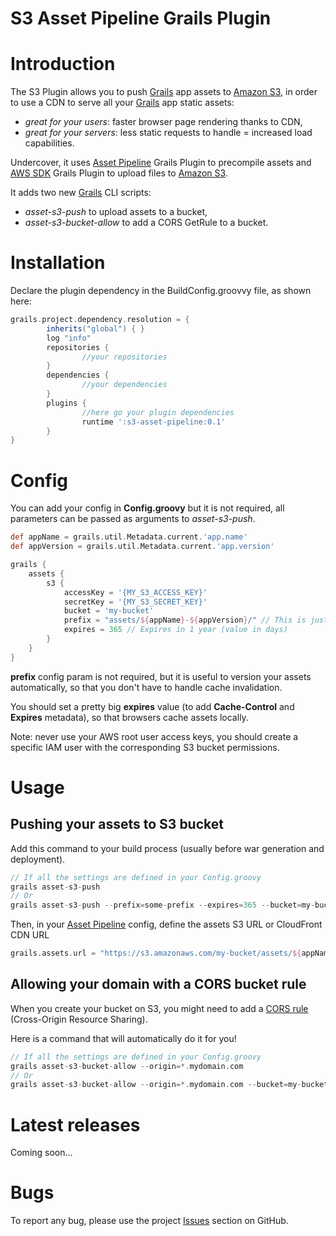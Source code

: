
S3 Asset Pipeline Grails Plugin
===============================

# Introduction

The S3 Plugin allows you to push [Grails](http://grails.org) app assets to [Amazon S3](aws.amazon.com/s3/), in order to use a CDN to serve all your [Grails](http://grails.org) app static assets:

- *great for your users*: faster browser page rendering thanks to CDN,
- *great for your servers*: less static requests to handle = increased load capabilities.

Undercover, it uses [Asset Pipeline](http://grails.org/plugin/asset-pipeline) Grails Plugin to precompile assets and [AWS SDK](http://grails.org/plugin/aws-sdk) Grails Plugin to upload files to [Amazon S3](aws.amazon.com/s3/).

It adds two new [Grails](http://grails.org) CLI scripts:

- *asset-s3-push* to upload assets to a bucket,
- *asset-s3-bucket-allow* to add a CORS GetRule to a bucket.

# Installation

Declare the plugin dependency in the BuildConfig.groovvy file, as shown here:

```groovy
grails.project.dependency.resolution = {
		inherits("global") { }
		log "info"
		repositories {
                //your repositories
        }
        dependencies {
                //your dependencies
        }
		plugins {
				//here go your plugin dependencies
				runtime ':s3-asset-pipeline:0.1'
		}
}
```


# Config

You can add your config in **Config.groovy** but it is not required, all parameters can be passed as arguments to *asset-s3-push*.

```groovy
def appName = grails.util.Metadata.current.'app.name'
def appVersion = grails.util.Metadata.current.'app.version'

grails {
    assets {
        s3 {
            accessKey = '{MY_S3_ACCESS_KEY}'
            secretKey = '{MY_S3_SECRET_KEY}'
            bucket = 'my-bucket'
            prefix = "assets/${appName}-${appVersion}/" // This is just a prefix example
            expires = 365 // Expires in 1 year (value in days)
        }
    }
}
```

**prefix** config param is not required, but it is useful to version your assets automatically, so that you don't have to handle cache invalidation.

You should set a pretty big **expires** value (to add **Cache-Control** and **Expires** metadata), so that browsers cache assets locally.

Note: never use your AWS root user access keys, you should create a specific IAM user with the corresponding S3 bucket permissions.


# Usage

## Pushing your assets to S3 bucket

Add this command to your build process (usually before war generation and deployment).

```groovy
// If all the settings are defined in your Config.groovy
grails asset-s3-push
// Or
grails asset-s3-push --prefix=some-prefix --expires=365 --bucket=my-bucket --region=eu-west-1 --access-key=$MY_S3_ACCESS_KEY --secret-key=$MY_S3_SECRET_KEY
```

Then, in your [Asset Pipeline](http://grails.org/plugin/asset-pipeline) config, define the assets S3 URL or CloudFront CDN URL

```groovy
grails.assets.url = "https://s3.amazonaws.com/my-bucket/assets/${appName}-${appVersion}"
```

## Allowing your domain with a CORS bucket rule

When you create your bucket on S3, you might need to add a [CORS rule](http://docs.aws.amazon.com/AmazonS3/latest/dev/cors.html) (Cross-Origin Resource Sharing).

Here is a command that will automatically do it for you!

```groovy
// If all the settings are defined in your Config.groovy
grails asset-s3-bucket-allow --origin=*.mydomain.com
// Or
grails asset-s3-bucket-allow --origin=*.mydomain.com --bucket=my-bucket --region=eu-west-1 --access-key=$MY_S3_ACCESS_KEY --secret-key=$MY_S3_SECRET_KEY
```

# Latest releases

Coming soon...

# Bugs

To report any bug, please use the project [Issues](http://github.com/agorapulse/grails-s3-asset-pipeline/issues) section on GitHub.